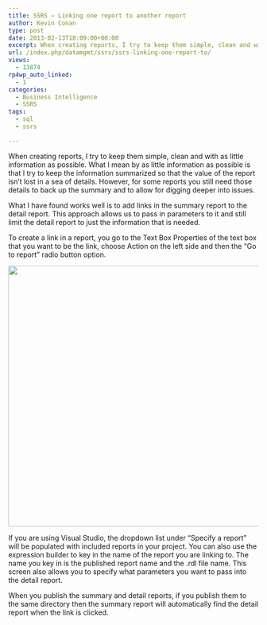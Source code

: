 ```yaml
---
title: SSRS – Linking one report to another report
author: Kevin Conan
type: post
date: 2013-02-13T18:09:00+00:00
excerpt: When creating reports, I try to keep them simple, clean and with as little information as possible.
url: /index.php/datamgmt/ssrs/ssrs-linking-one-report-to/
views:
  - 13874
rp4wp_auto_linked:
  - 1
categories:
  - Business Intelligence
  - SSRS
tags:
  - sql
  - ssrs

---
```

When creating reports, I try to keep them simple, clean and with as little information as possible. What I mean by as little information as possible is that I try to keep the information summarized so that the value of the report isn’t lost in a sea of details. However, for some reports you still need those details to back up the summary and to allow for digging deeper into issues.

What I have found works well is to add links in the summary report to the detail report. This approach allows us to pass in parameters to it and still limit the detail report to just the information that is needed. 

To create a link in a report, you go to the Text Box Properties of the text box that you want to be the link, choose Action on the left side and then the “Go to report” radio button option. 

<div class="image_block">
  <a href="/wp-content/uploads/users/kconan/SSRS - action.JPG?mtime=1360785989"><img alt="" src="/wp-content/uploads/users/kconan/SSRS - action.JPG?mtime=1360785989" width="580" height="525" /></a>
</div>

If you are using Visual Studio, the dropdown list under “Specify a report” will be populated with included reports in your project. You can also use the expression builder to key in the name of the report you are linking to. The name you key in is the published report name and the .rdl file name. This screen also allows you to specify what parameters you want to pass into the detail report.

When you publish the summary and detail reports, if you publish them to the same directory then the summary report will automatically find the detail report when the link is clicked.